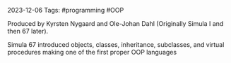 2023-12-06
Tags: #programming #OOP

Produced by Kyrsten Nygaard and Ole-Johan Dahl (Originally Simula I and then 67 later).

Simula 67 introduced objects, classes, inheritance, subclasses, and virtual procedures making one of the first proper OOP languages


[1]: https://web.archive.org/web/20090420140846/http://heim.ifi.uio.no/~cim/sim_history.html